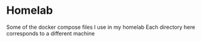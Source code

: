 # Homelab
Some of the docker compose files I use in my homelab
Each directory here corresponds to a different machine
